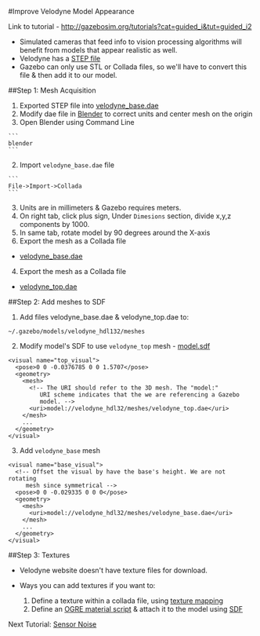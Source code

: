 #Improve Velodyne Model Appearance 

Link to tutorial - http://gazebosim.org/tutorials?cat=guided_i&tut=guided_i2

- Simulated cameras that feed info to vision processing algorithms will benefit from models that appear realistic as well.
- Velodyne has a [STEP file](https://github.com/mperez13/ROS-Tutorials/blob/master/Downloads/HDL32E_Outline_Model.STEP)
- Gazebo can only use STL or Collada files, so we'll have to convert this file & then add it to our model.

##Step 1: Mesh Acquisition

1. Exported STEP file into [velodyne_base.dae](https://github.com/mperez13/ROS-Tutorials/blob/master/.gazebo/models/velodyne/meshes/velodyne_base.dae)
2. Modify dae file in [Blender](https://www.blender.org/) to correct units and center mesh on the origin
  1. Open Blender using Command Line
  
    ```
    blender
    ```
  2. Import `velodyne_base.dae` file
  
    ```
    File->Import->Collada
    ```
  3. Units are in millimeters & Gazebo requires meters.
  4. On right tab, click plus sign, Under `Dimesions` section, divide x,y,z components by 1000.
  5. In same tab, rotate model by 90 degrees around the X-axis
3. Export the mesh as a Collada file 
  - [velodyne_base.dae](https://github.com/mperez13/ROS-Tutorials/blob/master/.gazebo/models/velodyne/meshes/velodyne_base.dae)
4. Export the mesh as a Collada file 
  - [velodyne_top.dae](https://github.com/mperez13/ROS-Tutorials/blob/master/.gazebo/models/velodyne/meshes/velodyne_top.dae)

##Step 2: Add meshes to SDF

1. Add files velodyne_base.dae & velodyne_top.dae to:

  ```
  ~/.gazebo/models/velodyne_hdl132/meshes
  ```
2. Modify model's SDF to use `velodyne_top` mesh - [model.sdf](https://github.com/mperez13/ROS-Tutorials/blob/master/.gazebo/models/velodyne_hdl32/model.sdf)

  ```
  <visual name="top_visual">
    <pose>0 0 -0.0376785 0 0 1.5707</pose>
    <geometry>
      <mesh>
        <!-- The URI should refer to the 3D mesh. The "model:" 
           URI scheme indicates that the we are referencing a Gazebo
           model. -->
        <uri>model://velodyne_hdl32/meshes/velodyne_top.dae</uri>
      </mesh>
      ...
    </geometry>
  </visual>
  ```
3. Add `velodyne_base` mesh 
  
  ```
  <visual name="base_visual">
    <!-- Offset the visual by have the base's height. We are not rotating
       mesh since symmetrical -->
    <pose>0 0 -0.029335 0 0 0</pose>
    <geometry>
      <mesh>
        <uri>model://velodyne_hdl32/meshes/velodyne_base.dae</uri>
      </mesh>
      ...
    </geometry> 
  </visual>
  ```

##Step 3: Textures

- Velodyne website doesn't have texture files for download.

- Ways you can add textures if you want to:
  1. Define a texture within a collada file, using [texture mapping](https://en.wikipedia.org/wiki/Texture_mapping)
  2. Define an [OGRE material script](http://www.ogre3d.org/docs/manual/manual_14.html) & attach it to the model using [SDF](http://sdformat.org/spec?ver=1.6&elem=material#material_script)
  
Next Tutorial: [Sensor Noise](https://github.com/mperez13/ROS-Tutorials/blob/master/gazebo_notes/sensor_noise.md)
